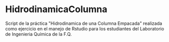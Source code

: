 # HidrodinamicaColumna
Script de la práctica "Hidrodinamica de una Columna Empacada" realizada como ejercicio en el manejo de Rstudio para los estudiantes del Laboratorio de Ingenieria Química de la F.Q.

